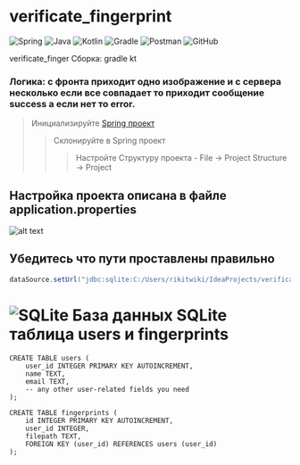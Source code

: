 # verificate_fingerprint

![Spring](https://img.shields.io/badge/spring-%236DB33F.svg?style=for-the-badge&logo=spring&logoColor=white) ![Java](https://img.shields.io/badge/java-%23ED8B00.svg?style=for-the-badge&logo=openjdk&logoColor=white) ![Kotlin](https://img.shields.io/badge/kotlin-%237F52FF.svg?style=for-the-badge&logo=kotlin&logoColor=white) ![Gradle](https://img.shields.io/badge/Gradle-02303A.svg?style=for-the-badge&logo=Gradle&logoColor=white) ![Postman](https://img.shields.io/badge/Postman-FF6C37?style=for-the-badge&logo=postman&logoColor=white) ![GitHub](https://img.shields.io/badge/github-%23121011.svg?style=for-the-badge&logo=github&logoColor=white)

verificate_finger
Сборка: gradle kt


### Логика: с фронта приходит одно изображение и с сервера несколько если все совпадает то приходит сообщение success а если нет то error.


> Инициализируйте [Spring проект](https://start.spring.io/)
>> Склонируйте в Spring проект
>>> Настройте Структуру проекта - File -> Project Structure -> Project


## Настройка проекта описана в файле application.properties

![alt text](https://www.mdpi.com/sensors/sensors-15-07807/article_deploy/html/images/sensors-15-07807-g008.png)

## Убедитесь что пути проставлены правильно
```java
dataSource.setUrl("jdbc:sqlite:C:/Users/rikitwiki/IdeaProjects/verificate_fingerprint/fingerprints.db"); // Set the path to your SQLite file here
```
# ![SQLite](https://img.shields.io/badge/sqlite-%2307405e.svg?style=for-the-badge&logo=sqlite&logoColor=white) База данных SQLite таблица users и fingerprints
```
CREATE TABLE users (
    user_id INTEGER PRIMARY KEY AUTOINCREMENT,
    name TEXT,
    email TEXT,
    -- any other user-related fields you need
);

CREATE TABLE fingerprints (
    id INTEGER PRIMARY KEY AUTOINCREMENT,
    user_id INTEGER,
    filepath TEXT,
    FOREIGN KEY (user_id) REFERENCES users (user_id)
);
```
